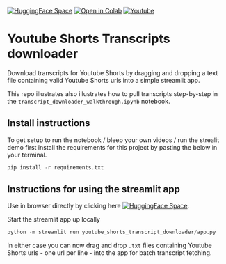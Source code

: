 [![HuggingFace Space](https://img.shields.io/badge/🤗-HuggingFace%20Space-cyan.svg)](https://huggingface.co/spaces/neonwatty/youtube_shorts_transcript_downloader)  [![Open in Colab](https://colab.research.google.com/assets/colab-badge.svg)](https://colab.research.google.com/github/jermwatt/youtube_transcript_downloader/blob/main/transcript_downloader_walkthrough.ipynb)
<a href="https://www.youtube.com/watch?v=Z7Zm3GQ8q-U" target="_parent"><img src="https://badges.aleen42.com/src/youtube.svg" alt="Youtube"/></a>





# Youtube Shorts Transcripts downloader

Download transcripts for Youtube Shorts by dragging and dropping a text file containing valid Youtube Shorts urls into a simple streamlit app.

This repo illustrates also illustrates how to pull transcripts step-by-step in the `transcript_downloader_walkthrough.ipynb` notebook.

## Install instructions

To get setup to run the notebook / bleep your own videos / run the strealit demo first install the requirements for this project by pasting the below in your terminal.

```python
pip install -r requirements.txt
```


## Instructions for using the streamlit app

Use in browser directly by clicking here [![HuggingFace Space](https://img.shields.io/badge/🤗-HuggingFace%20Space-cyan.svg)](https://huggingface.co/spaces/neonwatty/youtube_shorts_transcript_downloader).

Start the streamlit app up locally

```python
python -m streamlit run youtube_shorts_transcript_downloader/app.py
```

In either case you can now drag and drop `.txt` files containing Youtube Shorts urls - one url per line - into the app for batch transcript fetching.
